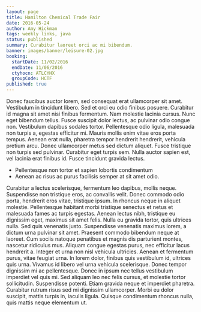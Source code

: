 ```yaml
---
layout: page
title: Hamilton Chemical Trade Fair
date: 2016-05-24
author: Amy Hickman
tags: weekly links, java
status: published
summary: Curabitur laoreet orci ac mi bibendum.
banner: images/banner/leisure-02.jpg
booking:
  startDate: 11/02/2016
  endDate: 11/06/2016
  ctyhocn: ATLCYHX
  groupCode: HCTF
published: true
---
```

Donec faucibus auctor lorem, sed consequat erat ullamcorper sit amet. Vestibulum in tincidunt libero. Sed et orci eu odio finibus posuere. Curabitur id magna sit amet nisi finibus fermentum. Nam molestie lacinia cursus. Nunc eget bibendum tellus. Fusce suscipit dolor lectus, ac pulvinar odio congue non. Vestibulum dapibus sodales tortor.
Pellentesque odio ligula, malesuada non turpis a, egestas efficitur mi. Mauris mollis enim vitae eros porta tempus. Aenean erat nulla, pharetra tempor hendrerit hendrerit, vehicula pretium arcu. Donec ullamcorper metus sed dictum aliquet. Fusce tristique non turpis sed pulvinar. Curabitur eget turpis sem. Nulla auctor sapien est, vel lacinia erat finibus id. Fusce tincidunt gravida lectus.

* Pellentesque non tortor et sapien lobortis condimentum
* Aenean ac risus ac purus facilisis semper at sit amet odio.

Curabitur a lectus scelerisque, fermentum leo dapibus, mollis neque. Suspendisse non tristique eros, ac convallis velit. Donec commodo odio porta, hendrerit eros vitae, tristique ipsum. In rhoncus neque in aliquet molestie. Pellentesque habitant morbi tristique senectus et netus et malesuada fames ac turpis egestas. Aenean lectus nibh, tristique eu dignissim eget, maximus sit amet felis. Nulla eu gravida tortor, quis ultrices nulla. Sed quis venenatis justo. Suspendisse venenatis maximus lorem, a dictum urna pulvinar sit amet. Praesent commodo bibendum neque at laoreet. Cum sociis natoque penatibus et magnis dis parturient montes, nascetur ridiculus mus.
Aliquam congue egestas purus, nec efficitur lacus hendrerit a. Integer et urna non nisl vehicula ultricies. Aenean et fermentum purus, vitae feugiat urna. In lorem dolor, finibus quis vestibulum id, ultrices quis urna. Vivamus id libero vel urna vehicula scelerisque. Donec tempor dignissim mi ac pellentesque. Donec in ipsum nec tellus vestibulum imperdiet vel quis mi. Sed aliquam leo nec felis cursus, et molestie tortor sollicitudin. Suspendisse potenti. Etiam gravida neque et imperdiet pharetra. Curabitur rutrum risus sed mi dignissim ullamcorper. Morbi eu dolor suscipit, mattis turpis in, iaculis ligula. Quisque condimentum rhoncus nulla, quis mattis neque elementum ut.
